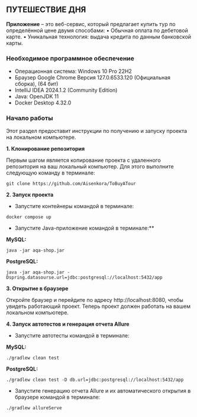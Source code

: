 ## ПУТЕШЕСТВИЕ ДНЯ

**Приложение** – это веб-сервис, который предлагает купить тур по определённой цене двумя способами:
•	Обычная оплата по дебетовой карте.
•	Уникальная технология: выдача кредита по данным банковской карты.

### Необходимое программное обеспечение
* Операционная система: Windows 10 Pro 22H2
* Браузер Google Chrome Версия 127.0.6533.120 (Официальная сборка), (64 бит)
* IntelliJ IDEA 2024.1.2 (Community Edition)
* Java: OpenJDK 11
* Docker Desktop 4.32.0

### Начало работы
Этот раздел предоставит инструкции по получению и запуску проекта на локальном компьютере.

**1. Клонирование репозитория**

Первым шагом является копирование проекта с удаленного репозитория на ваш локальный компьютер. Для этого выполните следующую команду в терминале:

```
git clone https://github.com/Aisenkora/ToBuyATour
```

**2. Запуск проекта**
* Запустите контейнеры командой в терминале:

```
docker compose up
```

* Запустите Java-приложение командой в терминале:**

**MySQL:**

```
java -jar aqa-shop.jar
```

**PostgreSQL:**

```
java -jar aqa-shop.jar -Dspring.datasourse.url=jdbc:postgresql://localhost:5432/app
```

**3. Открытие в браузере**

Откройте браузер и перейдите по адресу http://localhost:8080, чтобы увидеть работающий проект. Теперь проект должен работать на вашем локальном компьютере.

**4. Запуск автотестов и генерация отчета Allure**
* Запустите автотесты командой в терминале:

**MySQL:**

```
./gradlew clean test
```
**PostgreSQL:**

```
./gradlew clean test -D db.url=jdbc:postgresql://localhost:5432/app
```

* Запустите генерацию отчета Allure и их автоматического открытия в браузере командой в терминале:

```
./gradlew allureServe
```
